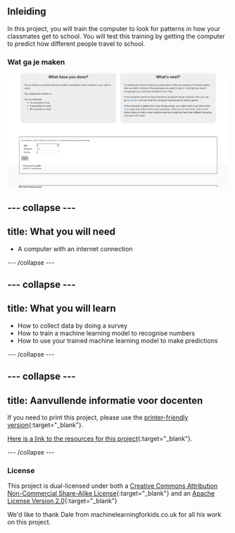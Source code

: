 ## Inleiding

In this project, you will train the computer to look for patterns in how your classmates get to school. You will test this training by getting the computer to predict how different people travel to school.

### Wat ga je maken

![The machine learning model predicting an answer](images/test.png)

--- collapse ---
---
title: What you will need
---

+ A computer with an internet connection

--- /collapse ---

--- collapse ---
---
title: What you will learn
---
+ How to collect data by doing a survey
+ How to train a machine learning model to recognise numbers
+ How to use your trained machine learning model to make predictions

--- /collapse ---

--- collapse ---
---
title: Aanvullende informatie voor docenten
---

If you need to print this project, please use the [printer-friendly version](https://projects.raspberrypi.org/en/projects/journey-to-school/print){:target="_blank"}.

[Here is a link to the resources for this project](https://github.com/raspberrypilearning/journey-to-school/en/resources){:target="_blank"}.

--- /collapse ---

### License

This project is dual-licensed under both a [Creative Commons Attribution Non-Commercial Share-Alike License](http://creativecommons.org/licenses/by-nc-sa/4.0/){:target="_blank"} and an [Apache License Version 2.0](http://www.apache.org/licenses/LICENSE-2.0){:target="_blank"}

We'd like to thank Dale from machinelearningforkids.co.uk for all his work on this project.
